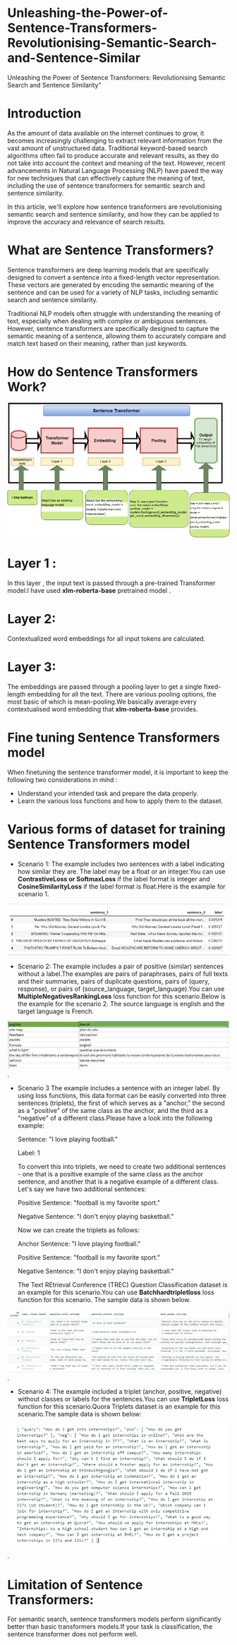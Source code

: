 # Unleashing-the-Power-of-Sentence-Transformers-Revolutionising-Semantic-Search-and-Sentence-Similar
Unleashing the Power of Sentence Transformers: Revolutionising Semantic Search and Sentence Similarity"

# Introduction
As the amount of data available on the internet continues to grow, it becomes increasingly challenging to extract relevant information from the vast amount of unstructured data. Traditional keyword-based search algorithms often fail to produce accurate and relevant results, as they do not take into account the context and meaning of the text. However, recent advancements in Natural Language Processing (NLP) have paved the way for new techniques that can effectively capture the meaning of text, including the use of sentence transformers for semantic search and sentence similarity.

In this article, we'll explore how sentence transformers are revolutionising semantic search and sentence similarity, and how they can be applied to improve the accuracy and relevance of search results.

# What are Sentence Transformers?
Sentence transformers are deep learning models that are specifically designed to convert a sentence into a fixed-length vector representation. These vectors are generated by encoding the semantic meaning of the sentence and can be used for a variety of NLP tasks, including semantic search and sentence similarity.

Traditional NLP models often struggle with understanding the meaning of text, especially when dealing with complex or ambiguous sentences. However, sentence transformers are specifically designed to capture the semantic meaning of a sentence, allowing them to accurately compare and match text based on their meaning, rather than just keywords.

# How do Sentence Transformers Work?
![Sentence Transformer Architectural Diagram](architectur_sentence_transformer.png)

# Layer 1 : 
In this layer , the input text is passed through a pre-trained Transformer model.I have used **xlm-roberta-base** pretrained model .

# Layer 2:
Contextualized word embeddings for all input tokens are calculated.

# Layer 3: 
The embeddings are passed  through a pooling layer to get a single fixed-length embedding for all the text. There are various pooling options, the most basic of which is mean-pooling.We basically average every contextualised word embedding that  **xlm-roberta-base** provides.

# Fine tuning Sentence Transformers model 

When finetuning  the sentence transformer model, it is important to keep the following two considerations in mind :
* Understand your intended task and prepare the data properly.
* Learn the various loss functions and how to apply them to the dataset.
# Various forms of dataset for training Sentence Transformers model

* Scenario 1:
The example includes two sentences with a label indicating how similar they are. The label may be a float or an integer.You can use  **ContrastiveLoss or SoftmaxLoss** if the label format is integer and **CosineSimilarityLoss** if the label format is float.Here is the example for scenario 1.

![Scenario 1](scenario_1_dataset.PNG)

* Scenario 2:
The example includes a pair of positive (similar) sentences without a label.The examples are pairs of paraphrases, pairs of full texts and their summaries, pairs of duplicate questions, pairs of (query, response), or pairs of (source_language, target_language).You can use **MultipleNegativesRankingLoss** loss function for this scenario.Below is the example for the scenario 2. The source language is english and the target language is French.

![Scenario 2](scenario2_dataset.PNG).

* Scenario 3
The example includes a sentence with an integer label. By using loss functions, this data format can be easily converted into three sentences (triplets), the first of which serves as a "anchor," the second as a "positive" of the same class as the anchor, and the third as a "negative" of a different class.Please have a look into the following example:

  Sentence: "I love playing football."

  Label: 1

  To convert this into triplets, we need to create two additional sentences - one that is a positive example of the same class as the anchor sentence, and another that   is a negative example of a different class. Let's say we have two additional sentences:

  Positive Sentence: "football is my favorite sport."

  Negative Sentence: "I don't enjoy playing basketball."

  Now we can create the triplets as follows:

  Anchor Sentence: "I love playing football."

  Positive Sentence: "football is my favorite sport."

  Negative Sentence: "I don't enjoy playing basketball."
  
  The Text REtrieval Conference (TREC) Question Classification dataset is an example for this scenario.You can use **Batchhardtripletloss** loss function for this scenario. The sample data is shown below.

![Scenario 3](scenario3_dataset.PNG).

* Scenario 4: The example included a triplet (anchor, positive, negative) without classes or labels for the sentences.You can use **TripletLoss** loss function for this scenario.Quora Triplets dataset is an example for this scenario.The sample data is shown below:

![Scenario 4](scenario4_dataset.PNG).

# Limitation of Sentence Transformers:
For semantic search, sentence transformers models perform significantly better than basic transformers models.If your task is classification, the sentence transformer does not perform well.
